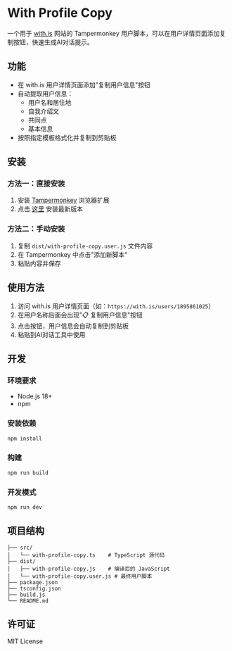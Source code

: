 # With Profile Copy

一个用于 [with.is](https://with.is) 网站的 Tampermonkey 用户脚本，可以在用户详情页面添加复制按钮，快速生成AI对话提示。

## 功能

- 在 with.is 用户详情页面添加"复制用户信息"按钮
- 自动提取用户信息：
  - 用户名和居住地
  - 自我介绍文
  - 共同点
  - 基本信息
- 按照指定模板格式化并复制到剪贴板

## 安装

### 方法一：直接安装
1. 安装 [Tampermonkey](https://www.tampermonkey.net/) 浏览器扩展
2. 点击 [这里](https://github.com/your-username/with-profile-copy/releases/latest/download/with-profile-copy.user.js) 安装最新版本

### 方法二：手动安装
1. 复制 `dist/with-profile-copy.user.js` 文件内容
2. 在 Tampermonkey 中点击"添加新脚本"
3. 粘贴内容并保存

## 使用方法

1. 访问 with.is 用户详情页面（如：`https://with.is/users/1895861025`）
2. 在用户名称后面会出现"📋 复制用户信息"按钮
3. 点击按钮，用户信息会自动复制到剪贴板
4. 粘贴到AI对话工具中使用

## 开发

### 环境要求
- Node.js 18+
- npm

### 安装依赖
```bash
npm install
```

### 构建
```bash
npm run build
```

### 开发模式
```bash
npm run dev
```

## 项目结构

```
├── src/
│   └── with-profile-copy.ts    # TypeScript 源代码
├── dist/
│   ├── with-profile-copy.js    # 编译后的 JavaScript
│   └── with-profile-copy.user.js # 最终用户脚本
├── package.json
├── tsconfig.json
├── build.js
└── README.md
```

## 许可证

MIT License